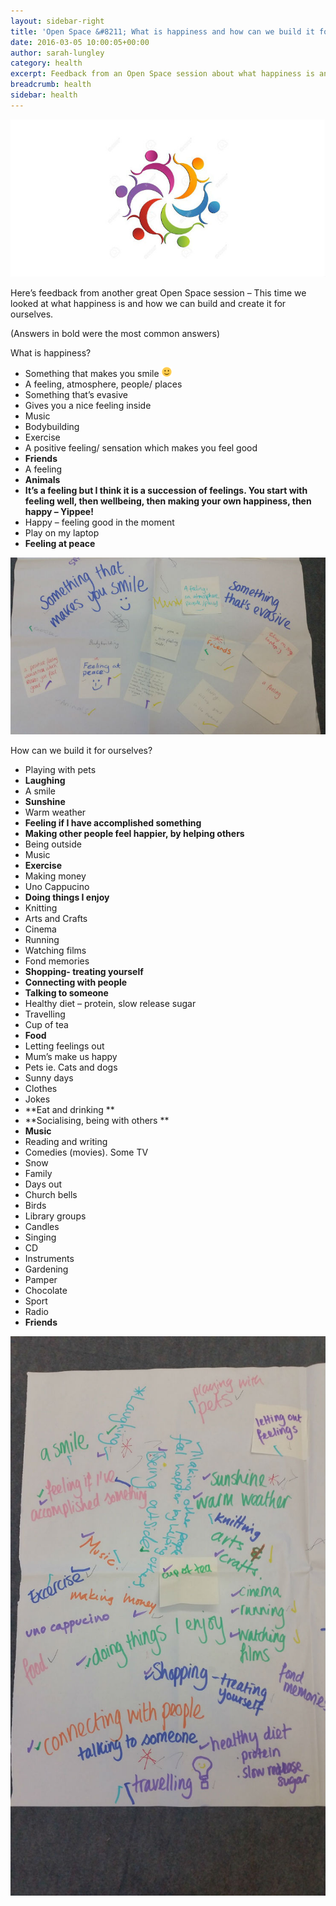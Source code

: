 ```yaml
---
layout: sidebar-right
title: 'Open Space &#8211; What is happiness and how can we build it for ourselves?'
date: 2016-03-05 10:00:05+00:00
author: sarah-lungley
category: health
excerpt: Feedback from an Open Space session about what happiness is and how we can build and create it for ourselves.
breadcrumb: health
sidebar: health
---
```

![Open Space logo](/images/featured/featured-open-space-logo.jpg)

Here&#8217;s feedback from another great Open Space session &#8211; This time we looked at what happiness is and how we can build and create it for ourselves.

(Answers in bold were the most common answers)

What is happiness?

  * Something that makes you smile <img src="/images/article/emoji-smile.png" alt=":)" />
  * A feeling, atmosphere, people/ places
  * Something that&#8217;s evasive
  * Gives you a nice feeling inside
  * Music
  * Bodybuilding
  * Exercise
  * A positive feeling/ sensation which makes you feel good
  * **Friends**
  * A feeling
  * **Animals**
  * **It&#8217;s a feeling but I think it is a succession of feelings. You start with feeling well, then wellbeing, then making your own happiness, then happy &#8211; Yippee!**
  * Happy &#8211; feeling good in the moment
  * Play on my laptop
  * **Feeling at peace**

<img src="/images/article/open-space-something-that-makes-you-smile.jpg" alt="" />

How can we build it for ourselves?

  * Playing with pets
  * **Laughing**
  * A smile
  * **Sunshine**
  * Warm weather
  * **Feeling if I have accomplished something**
  * **Making other people feel happier, by helping others**
  * Being outside
  * Music
  * **Exercise**
  * Making money
  * Uno Cappucino
  * **Doing things I enjoy**
  * Knitting
  * Arts and Crafts
  * Cinema
  * Running
  * Watching films
  * Fond memories
  * **Shopping- treating yourself**
  * **Connecting with people**
  * **Talking to someone**
  * Healthy diet &#8211; protein, slow release sugar
  * Travelling
  * Cup of tea
  * **Food**
  * Letting feelings out
  * Mum&#8217;s make us happy
  * Pets ie. Cats and dogs
  * Sunny days
  * Clothes
  * Jokes
  * **Eat and drinking **
  * **Socialising, being with others **
  * **Music**
  * Reading and writing
  * Comedies (movies). Some TV
  * Snow
  * Family
  * Days out
  * Church bells
  * Birds
  * Library groups
  * Candles
  * Singing
  * CD
  * Instruments
  * Gardening
  * Pamper
  * Chocolate
  * Sport
  * Radio
  * **Friends**

<img src="/images/article/open-space-happiness-task.jpg" />
